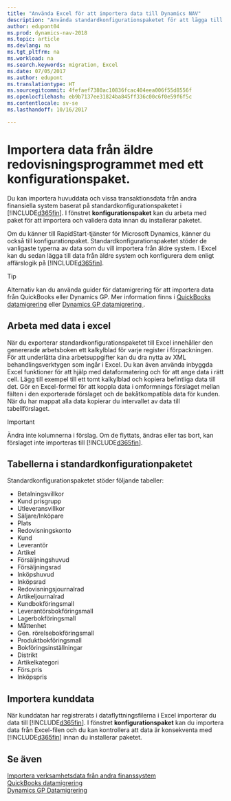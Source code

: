 ```yaml
---
title: "Använda Excel för att importera data till Dynamics NAV"
description: "Använda standardkonfigurationspaketet för att lägga till kundinformation i Excel och importera data till Dynamics NAV."
author: edupont04
ms.prod: dynamics-nav-2018
ms.topic: article
ms.devlang: na
ms.tgt_pltfrm: na
ms.workload: na
ms.search.keywords: migration, Excel
ms.date: 07/05/2017
ms.author: edupont
ms.translationtype: HT
ms.sourcegitcommit: 4fefaef7380ac10836fcac404eea006f55d8556f
ms.openlocfilehash: eb9b7137ee31824ba845ff336c00c6f0e59f6f5c
ms.contentlocale: sv-se
ms.lasthandoff: 10/16/2017

---
```

# <a name="importing-data-from-legacy-accounting-software-using-a-configuration-package"></a>Importera data från äldre redovisningsprogrammet med ett konfigurationspaket.
Du kan importera huvuddata och vissa transaktionsdata från andra finansiella system baserat på standardkonfigurationspaketet i [!INCLUDE[d365fin](includes/d365fin_md.md)]. I fönstret **konfigurationspaket** kan du arbeta med paket för att importera och validera data innan du installerar paketet.  

Om du känner till RapidStart-tjänster för Microsoft Dynamics, känner du också till konfigurationpaket. Standardkonfigurationspaketet stöder de vanligaste typerna av data som du vill importera från äldre system. I Excel kan du sedan lägga till data från äldre system och konfigurera dem enligt affärslogik på [!INCLUDE[d365fin](includes/d365fin_md.md)].  

> [!TIP]  
>   Alternativ kan du använda guider för datamigrering för att importera data från QuickBooks eller Dynamics GP. Mer information finns i [QuickBooks datamigrering](ui-extensions-quickbooks-data-migration.md) eller [Dynamics GP datamigrering ](ui-extensions-dynamicsgp-data-migration.md).  

## <a name="working-with-data-in-excel"></a>Arbeta med data i excel
När du exporterar standardkonfigurationspaketet till Excel innehåller den genererade arbetsboken ett kalkylblad för varje register i förpackningen. För att underlätta dina arbetsuppgifter kan du dra nytta av XML behandlingsverktygen som ingår i Excel. Du kan även använda inbyggda Excel funktioner för att hjälp med dataformatering och för att ange data i rätt cell. Lägg till exempel till ett tomt kalkylblad och kopiera befintliga data till det. Gör en Excel-formel för att koppla data i omformnings förslaget mellan fälten i den exporterade förslaget och de bakåtkompatibla data för kunden. När du har mappat alla data kopierar du intervallet av data till tabellförslaget.  

> [!IMPORTANT]  
>  Ändra inte kolumnerna i förslag. Om de flyttats, ändras eller tas bort, kan förslaget inte importeras till [!INCLUDE[d365fin](includes/d365fin_md.md)].

## <a name="tables-in-the-default-configuration-package"></a>Tabellerna i standardkonfigurationpaketet
Standardkonfigurationspaketet stöder följande tabeller:

-   Betalningsvillkor
-   Kund prisgrupp
-   Utleveransvillkor
-   Säljare/Inköpare
-   Plats
-   Redovisningskonto
-   Kund
-   Leverantör
-   Artikel
-   Försäljningshuvud
-   Försäljningsrad
-   Inköpshuvud
-   Inköpsrad
-   Redovisningsjournalrad
-   Artikeljournalrad
-   Kundbokföringsmall
-   Leverantörsbokföringsmall
-   Lagerbokföringsmall
-   Måttenhet
-   Gen. rörelsebokföringsmall
-   Produktbokföringsmall
-   Bokföringsinställningar
-   Distrikt
-   Artikelkategori
-   Förs.pris
-   Inköpspris

## <a name="importing-customer-data"></a>Importera kunddata
När kunddatan har registrerats i dataflyttningsfilerna i Excel importerar du data till [!INCLUDE[d365fin](includes/d365fin_md.md)]. I fönstret **konfigurationspaket** kan du importera data från Excel-filen och du kan kontrollera att data är konsekventa med [!INCLUDE[d365fin](includes/d365fin_md.md)] innan du installerar paketet.

## <a name="see-also"></a>Se även
[Importera verksamhetsdata från andra finanssystem](upload-data.md)  
[QuickBooks datamigrering](ui-extensions-quickbooks-data-migration.md)  
[Dynamics GP Datamigrering](ui-extensions-dynamicsgp-data-migration.md)


